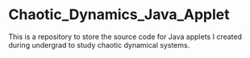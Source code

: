 # Chaotic_Dynamics_Java_Applet
This is a repository to store the source code for Java applets I created during undergrad to study chaotic dynamical systems.
